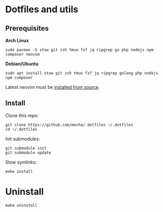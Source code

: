 # Dotfiles and utils

## Prerequisites

**Arch Linux**

```
sudo pacman -S stow git zsh tmux fzf jq ripgrep go php nodejs npm composer neovim
```

**Debian/Ubuntu**

```
sudo apt install stow git zsh tmux fzf jq ripgrep golang php nodejs npm composer
```

Latest neovim must be [installed from source](https://github.com/neovim/neovim/blob/master/BUILD.md).

## Install

Clone this repo:

```
git clone https://github.com/mecha/.dotfiles ~/.dotfiles
cd ~/.dotfiles
```

Init submodules:

```
git submodule init
git submodule update
```

Stow symlinks:

```
make install
```

# Uninstall

```
make uninstall
```
